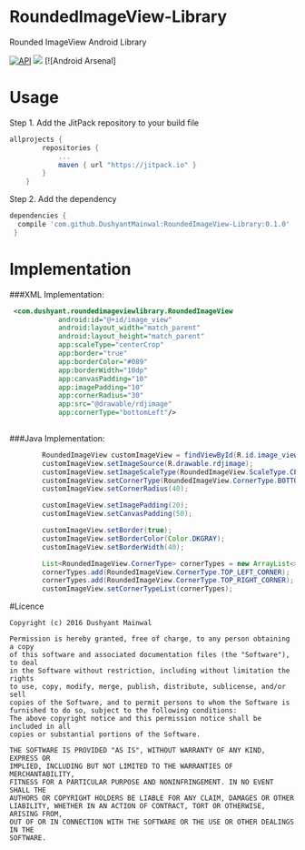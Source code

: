 # RoundedImageView-Library
Rounded ImageView Android Library

[![API](https://img.shields.io/badge/API-9%2B-blue.svg?style=flat)](https://android-arsenal.com/api?level=9)  [![](https://jitpack.io/v/DushyantMainwal/RoundedImageView-Library.svg)](https://jitpack.io/#DushyantMainwal/RoundedImageView-Library) [![Android Arsenal]


# Usage
Step 1. Add the JitPack repository to your build file
```groovy
allprojects {
        repositories {
            ...
            maven { url "https://jitpack.io" }
        }
    }
```
Step 2. Add the dependency
```groovy
dependencies {
  compile 'com.github.DushyantMainwal:RoundedImageView-Library:0.1.0'
 }
 ```
 
 # Implementation
###XML Implementation:
```xml
 <com.dushyant.roundedimageviewlibrary.RoundedImageView
            android:id="@+id/image_view"
            android:layout_width="match_parent"
            android:layout_height="match_parent"
            app:scaleType="centerCrop"
            app:border="true"
            app:borderColor="#089"
            app:borderWidth="10dp"
            app:canvasPadding="10"
            app:imagePadding="10"
            app:cornerRadius="30"
            app:src="@drawable/rdjimage"
            app:cornerType="bottomLeft"/>
        
```

###Java Implementation:
```java
        RoundedImageView customImageView = findViewById(R.id.image_view);
        customImageView.setImageSource(R.drawable.rdjimage);
        customImageView.setImageScaleType(RoundedImageView.ScaleType.CENTRE_CROP);
        customImageView.setCornerType(RoundedImageView.CornerType.BOTTOM_RIGHT_CORNER);
        customImageView.setCornerRadius(40);

        customImageView.setImagePadding(20);
        customImageView.setCanvasPadding(50);

        customImageView.setBorder(true);
        customImageView.setBorderColor(Color.DKGRAY);
        customImageView.setBorderWidth(40);

        List<RoundedImageView.CornerType> cornerTypes = new ArrayList<>();
        cornerTypes.add(RoundedImageView.CornerType.TOP_LEFT_CORNER);
        cornerTypes.add(RoundedImageView.CornerType.TOP_RIGHT_CORNER);
        customImageView.setCornerTypeList(cornerTypes);
```

#Licence
```
Copyright (c) 2016 Dushyant Mainwal

Permission is hereby granted, free of charge, to any person obtaining a copy
of this software and associated documentation files (the "Software"), to deal
in the Software without restriction, including without limitation the rights
to use, copy, modify, merge, publish, distribute, sublicense, and/or sell
copies of the Software, and to permit persons to whom the Software is
furnished to do so, subject to the following conditions:
The above copyright notice and this permission notice shall be included in all
copies or substantial portions of the Software.

THE SOFTWARE IS PROVIDED "AS IS", WITHOUT WARRANTY OF ANY KIND, EXPRESS OR
IMPLIED, INCLUDING BUT NOT LIMITED TO THE WARRANTIES OF MERCHANTABILITY,
FITNESS FOR A PARTICULAR PURPOSE AND NONINFRINGEMENT. IN NO EVENT SHALL THE
AUTHORS OR COPYRIGHT HOLDERS BE LIABLE FOR ANY CLAIM, DAMAGES OR OTHER
LIABILITY, WHETHER IN AN ACTION OF CONTRACT, TORT OR OTHERWISE, ARISING FROM,
OUT OF OR IN CONNECTION WITH THE SOFTWARE OR THE USE OR OTHER DEALINGS IN THE
SOFTWARE.
```
